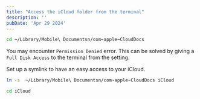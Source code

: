 ```yaml
---
title: "Access the iCloud folder from the terminal"
description: ''
pubDate: 'Apr 29 2024'
---
```


```sh
cd ~/Library/Mobile\ Documentsn/com~apple~CloudDocs
```

You may encounter `Permission Denied` error. This can be solved by giving a `Full Disk Access` to the terminal from the setting.

Set up a symlink to have an easy access to your iCloud.

```sh
ln -s  ~/Library/Mobile\ Documentsn/com~apple~CloudDocs iCloud

cd iCloud
```